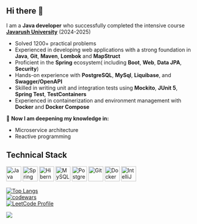 ## Hi there 👋

<!--
**Woody-rn/woody-rn** is a ✨ _special_ ✨ repository because its `README.md` (this file) appears on your GitHub profile.

Here are some ideas to get you started:

![Leetcode Stats](https://leetcard.jacoblin.cool/woody-rn)

- 🔭 I’m currently working on ...
- 🌱 I’m currently learning ...
- 👯 I’m looking to collaborate on ...
- 🤔 I’m looking for help with ...
- 💬 Ask me about ...
- 📫 How to reach me: ...
- 😄 Pronouns: ...
- ⚡ Fun fact: ...
-->
I am a **Java developer** who successfully completed the intensive course **[Javarush University](https://javarush.com)** (2024-2025)

- Solved 1200+ practical problems
- Experienced in developing web applications with a strong foundation in **Java**, **Git**, **Maven**, **Lombok** and **MapStruct**
- Proficient in the **Spring** ecosystem( including **Boot**, **Web**, **Data JPA**, **Security**)
- Hands-on experience with **PostgreSQL**, **MySql**, **Liquibase**, and **Swagger/OpenAPI**
- Skilled in writing unit and integration tests using **Mockito**, **JUnit 5**, **Spring Test**, **TestContainers** 
- Experienced in containerization and environment management with **Docker** and **Docker Compose**

🌱 **Now I am deepening my knowledge in:**
 - Microservice architecture
 - Reactive programming

## Technical Stack
<p align="left">
  <!-- Java -->
  <img src="https://cdn.jsdelivr.net/gh/devicons/devicon/icons/java/java-original.svg" width="40" title="Java"/>
  
  <!-- Spring -->
  <img src="https://cdn.jsdelivr.net/gh/devicons/devicon/icons/spring/spring-original.svg" width="40" title="Spring Boot"/>
  
  <!-- Databases -->
  <img src="https://cdn.jsdelivr.net/gh/devicons/devicon/icons/hibernate/hibernate-original.svg" width="40" title="Hibernate"/>
  <img src="https://cdn.jsdelivr.net/gh/devicons/devicon/icons/mysql/mysql-original.svg" width="40" title="MySQL"/>
  <img src="https://cdn.jsdelivr.net/gh/devicons/devicon/icons/postgresql/postgresql-original.svg" width="40" title="PostgreSQL"/>
    
  <!-- Tools -->
  <img src="https://cdn.jsdelivr.net/gh/devicons/devicon/icons/git/git-original.svg" width="40" title="Git"/>
  <img src="https://cdn.jsdelivr.net/gh/devicons/devicon/icons/docker/docker-original.svg" width="40" title="Docker"/>
  <img src="https://cdn.jsdelivr.net/gh/devicons/devicon/icons/intellij/intellij-original.svg" width="40" title="IntelliJ IDEA"/>
 
</p>

[![Top Langs](https://github-readme-stats.vercel.app/api/top-langs/?username=woody-rn&layout=compact)](https://github.com/woody-rn/github-readme-stats)
<br>
[![codewars](https://www.codewars.com/users/Woody-rn/badges/small)](https://www.codewars.com/users/Woody-rn)
<br>
[![LeetCode Profile](https://leetcard.jacoblin.cool/woody-rn?theme=light)](https://leetcode.com/u/Woody-rn)<p>![](https://komarev.com/ghpvc/?username=woody-rn&color=green)</p>
